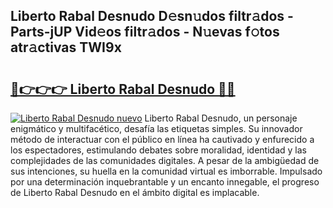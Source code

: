 ## Liberto Rabal Desnudo D𝚎sn𝚞dos filtr𝚊dos - Parts-jUP Vid𝚎os filtr𝚊dos - N𝚞evas f𝚘tos atr𝚊ctivas TWI9x

# <h2><a href="http://mbcj6o.tromn.icu/?c=Liberto+Rabal+Desnudo">🔗👉👉👉 Liberto Rabal Desnudo 🔗🔗</a></h2>

[![Liberto Rabal Desnudo nuevo](https://i.imgur.com/pEAQMta.gif)](http://mbcj6o.tromn.icu/?c=Liberto+Rabal+Desnudo)
Liberto Rabal Desnudo, un personaje enigmático y multifacético, desafía las etiquetas simples. Su innovador método de interactuar con el público en línea ha cautivado y enfurecido a los espectadores, estimulando debates sobre moralidad, identidad y las complejidades de las comunidades digitales. A pesar de la ambigüedad de sus intenciones, su huella en la comunidad virtual es imborrable. Impulsado por una determinación inquebrantable y un encanto innegable, el progreso de Liberto Rabal Desnudo en el ámbito digital es implacable.
